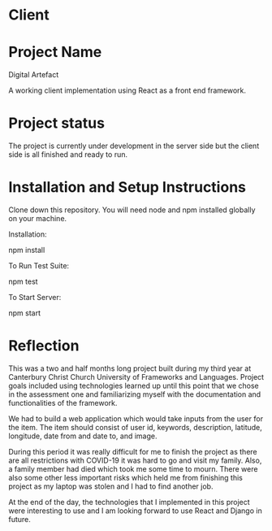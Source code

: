 Client
======
Project Name 
======
Digital Artefact 

A working client implementation using React as a front end framework.

Project status
======
The project is currently under development in the server side but the client side is all finished and ready to run.

Installation and Setup Instructions
======

Clone down this repository. You will need node and npm installed globally on your machine.

Installation:

npm install

To Run Test Suite:

npm test

To Start Server:

npm start

Reflection
======

This was a two and half months long project built during my third year at Canterbury Christ Church University of Frameworks and Languages. Project goals included using technologies learned up until this point that we chose in the assessment one and familiarizing myself with the documentation and functionalities of the framework.

We had to build a web application which would take inputs from the user for the item. The item should consist of user id, keywords, description, latitude, longitude, date from and date to, and image.

During this period it was really difficult for me to finish the project as there are all restrictions with COVID-19 it was hard to go and visit my family. Also, a family member had died which took me some time to mourn. There were also some other less important risks which held me from finishing this project as my laptop was stolen and I had to find another job.

At the end of the day, the technologies that I implemented in this project were interesting to use and I am looking forward to use React and Django in future.